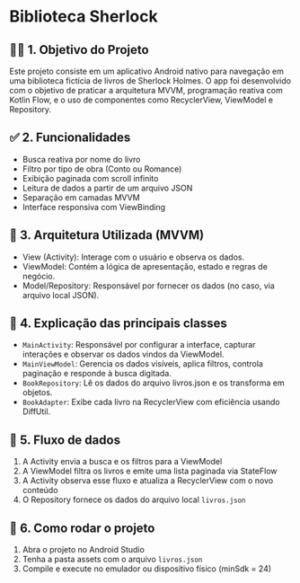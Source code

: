 # Biblioteca Sherlock
## 🕵️‍♂️ 1. Objetivo do Projeto
Este projeto consiste em um aplicativo Android nativo para navegação em uma biblioteca fictícia de livros de Sherlock Holmes. 
O app foi desenvolvido com o objetivo de praticar a arquitetura MVVM, programação reativa com Kotlin Flow, e o uso de componentes como RecyclerView, ViewModel e Repository.

## ✅ 2. Funcionalidades
- Busca reativa por nome do livro
- Filtro por tipo de obra (Conto ou Romance)
- Exibição paginada com scroll infinito
- Leitura de dados a partir de um arquivo JSON
- Separação em camadas MVVM
- Interface responsiva com ViewBinding

## 🧱 3. Arquitetura Utilizada (MVVM)
- View (Activity): Interage com o usuário e observa os dados.
- ViewModel: Contém a lógica de apresentação, estado e regras de negócio.
- Model/Repository: Responsável por fornecer os dados (no caso, via arquivo local JSON).

## 🧩 4. Explicação das principais classes
- `MainActivity`: Responsável por configurar a interface, capturar interações e observar os dados vindos da ViewModel.
- `MainViewModel`: Gerencia os dados visíveis, aplica filtros, controla paginação e responde à busca digitada.
- `BookRepository`: Lê os dados do arquivo livros.json e os transforma em objetos.
- `BookAdapter`: Exibe cada livro na RecyclerView com eficiência usando DiffUtil.

## 🔄 5. Fluxo de dados
1. A Activity envia a busca e os filtros para a ViewModel
2. A ViewModel filtra os livros e emite uma lista paginada via StateFlow
3. A Activity observa esse fluxo e atualiza a RecyclerView com o novo conteúdo
4. O Repository fornece os dados do arquivo local `livros.json`

## 🧪 6. Como rodar o projeto
1. Abra o projeto no Android Studio
2. Tenha a pasta assets com o arquivo `livros.json`
3. Compile e execute no emulador ou dispositivo físico (minSdk = 24)
